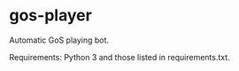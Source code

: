 gos-player
==========

Automatic GoS playing bot.

Requirements: Python 3 and those listed in requirements.txt.
